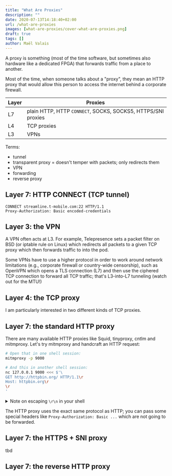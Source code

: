 ```yaml
---
title: "What Are Proxies"
description: ""
date: 2020-07-13T14:18:40+02:00
url: /what-are-proxies
images: [what-are-proxies/cover-what-are-proxies.png]
draft: true
tags: []
author: Maël Valais
---
```


A proxy is something (most of the time software, but sometimes also
hardware like a dedicated FPGA) that forwards traffic from a place to
another.

Most of the time, when someone talks about a "proxy", they mean an HTTP
proxy that would allow this person to access the internet behind a
corporate firewall.

| Layer | Proxies                                                      |
| ----- | ------------------------------------------------------------ |
| L7    | plain HTTP, HTTP `CONNECT`, SOCKS, SOCKS5, HTTPS/SNI proxies |
| L4    | TCP proxies                                                  |
| L3    | VPNs                                                         |

Terms:
- tunnel
- transparent proxy = doesn't temper with packets; only redirects them
- VPN
- forwarding
- reverse proxy

## Layer 7: HTTP CONNECT (TCP tunnel)

```http
CONNECT streamline.t-mobile.com:22 HTTP/1.1
Proxy-Authorization: Basic encoded-credentials
```

## Layer 3: the VPN

A VPN often acts at L3. For example, Telepresence sets a packet filter on
BSD (or iptable rule on Linux) which redirects all packets to a given TCP
proxy which then forwards traffic to into the pod.

Some VPNs have to use a higher protocol in order to work around network
limitations (e.g., corporate firewall or country-wide censorship), such as
OpenVPN which opens a TLS connection (L7) and then use the ciphered TCP
connection to forward all TCP traffic; that's L3-into-L7 tunneling (watch
out for the MTU!)

## Layer 4: the TCP proxy

I am particularly interested in two different kinds of TCP proxies.

## Layer 7: the standard HTTP proxy

There are many available HTTP proxies like Squid, tinyproxy, cntlm and
mitmproxy. Let's try mitmproxy and handcraft an HTTP request:

```sh
# Open that in one shell session:
mitmproxy -p 9000

# And this in another shell session:
nc 127.0.0.1 9000 <<< $'\
GET http://httpbin.org/ HTTP/1.1\r
Host: httpbin.org\r
\r
'
```


<details>

<summary>Note on escaping <code>\r\n</code> in your shell</summary>

> The tricky part when crafting an HTTP request for `nc` in the shell is
> the backslash-escaped charaters expansion. Using a here-document does not
> work since backslash-escaped characters like `\r` and `\n` are not
> replaced with their actual value as per the ANSI C standard ([ISO/IEC
> 9899:201x][] § 5.2.2 Character display semantics, p. 23)
>
> I use `$'text'` which is a feature of bash that replaces `\` sequences
> with their byte representation. Another possibility is to use `printf` or
> `echo -e`:
>
> ```sh
> printf 'GET http://httpbin.org/ HTTP/1.1\r
> Host: httpbin.org\r
> \r
> ' | nc 127.0.0.1 9000

[ISO/IEC 9899:201x]: http://www.open-std.org/JTC1/SC22/WG14/www/docs/n1539.pdf#page=42

</details>

The HTTP proxy uses the exact same protocol as HTTP; you can pass some
special headers like `Proxy-Authorization: Basic ...` which are not going
to be forwarded.

## Layer 7: the HTTPS + SNI proxy

tbd

## Layer 7: the reverse HTTP proxy

